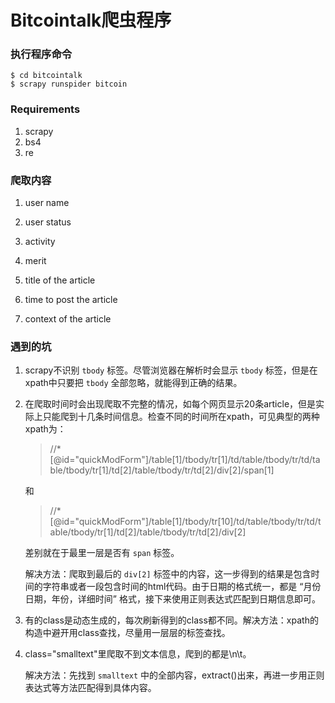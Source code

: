 # Bitcointalk爬虫程序

### 执行程序命令

```shell
$ cd bitcointalk
$ scrapy runspider bitcoin
```



### Requirements

1. scrapy
2. bs4
3. re



### 爬取内容

1. user name

2. user status

3. activity

4. merit

5. title of the article

6. time to post the article

7. context of the article

   

### 遇到的坑

1. scrapy不识别 `tbody` 标签。尽管浏览器在解析时会显示 `tbody` 标签，但是在xpath中只要把 `tbody` 全部忽略，就能得到正确的结果。

2. 在爬取时间时会出现爬取不完整的情况，如每个网页显示20条article，但是实际上只能爬到十几条时间信息。检查不同的时间所在xpath，可见典型的两种xpath为：

   > //*[@id="quickModForm"]/table[1]/tbody/tr[1]/td/table/tbody/tr/td/table/tbody/tr[1]/td[2]/table/tbody/tr/td[2]/div[2]/span[1]

   和

   > //*[@id="quickModForm"]/table[1]/tbody/tr[10]/td/table/tbody/tr/td/table/tbody/tr[1]/td[2]/table/tbody/tr/td[2]/div[2]

   差别就在于最里一层是否有 `span` 标签。

   解决方法：爬取到最后的 `div[2]` 标签中的内容，这一步得到的结果是包含时间的字符串或者一段包含时间的html代码。由于日期的格式统一，都是 “月份 日期，年份，详细时间” 格式，接下来使用正则表达式匹配到日期信息即可。

3. 有的class是动态生成的，每次刷新得到的class都不同。解决方法：xpath的构造中避开用class查找，尽量用一层层的标签查找。

4. class="smalltext"里爬取不到文本信息，爬到的都是\n\t。

   解决方法：先找到 `smalltext` 中的全部内容，extract()出来，再进一步用正则表达式等方法匹配得到具体内容。